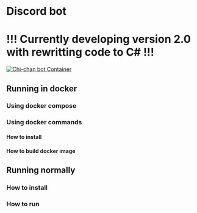 # Discord bot

# !!! Currently developing version 2.0 with rewritting code to C# !!!

[![Chi-chan bot Container](https://github.com/seker212/Discord_bot/actions/workflows/Chi-chan_Container.yml/badge.svg?branch=master&event=push)](https://github.com/seker212/Discord_bot/actions/workflows/Chi-chan_Container.yml)


## Running in docker

### Using docker compose

### Using docker commands

#### How to install

#### How to build docker image

## Running normally

### How to install

### How to run

